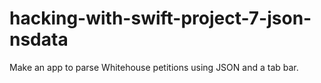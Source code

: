 # hacking-with-swift-project-7-json-nsdata
Make an app to parse Whitehouse petitions using JSON and a tab bar.
